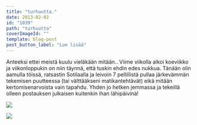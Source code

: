 ```yaml
---
title: "turhuutta."
date: 2013-02-02
id: "1039"
path: "turhuutta"
coverImageId: ""
template: blog-post
post_button_label: "Lue lisää"
---
```


Anteeksi ettei meistä kuulu vieläkään mitään.. Viime viikolla alkoi koeviikko ja viikonloppukin on niin täynnä, että tuskin ehdin edes nukkua. Tänään olin aamulla töissä, ratsastin Sotilaalla ja leivoin 7 pellillistä pullaa järkevämmän tekemisen puutteessa (tai välttääkseni matikantehtävät) eikä mitään kertomisenarvoista vain tapahdu. Yhden jo hetken jemmassa ja tekeillä olleen postauksen julkaisen kuitenkin ihan lähipäivinä!

[![](/images/2013-02-02-147.jpg)](http://2.bp.blogspot.com/-vuGeusr2ZxQ/UQ2GAbIzNII/AAAAAAAAFFs/yUerTu6inmU/s1600/2013-02-02-147.jpg)

[![](/images/ak.jpg)](http://1.bp.blogspot.com/-g6nw35ZN1PA/UQ2HDrXfK0I/AAAAAAAAFF0/lxrGYlq2g40/s1600/ak.jpg)
